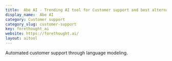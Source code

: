 ```yaml
---
title:  Abe AI - Trending AI tool for Customer support and best alternatives
display_name:  Abe AI
category: Customer support
category_slug: customer-support
key: forethought_ai
website: https://forethought.ai/
layout: aitool
---
```


Automated customer support through language modeling.
